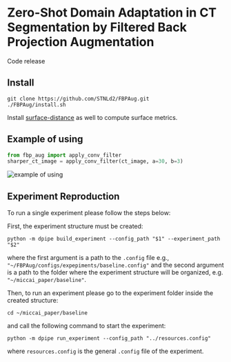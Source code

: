 # Zero-Shot Domain Adaptation in CT Segmentation by Filtered Back Projection Augmentation
Code release
## Install

```
git clone https://github.com/STNLd2/FBPAug.git
./FBPAug/install.sh
```
Install [surface-distance](https://github.com/deepmind/surface-distance) as well to compute surface metrics.

## Example of using
```python
from fbp_aug import apply_conv_filter
sharper_ct_image = apply_conv_filter(ct_image, a=30, b=3)

```
![example of using](https://github.com/STNLd2/FBPAug/blob/master/pics/example_of_using.jpg?raw=true)

## Experiment Reproduction
To run a single experiment please follow the steps below:

First, the experiment structure must be created:
```
python -m dpipe build_experiment --config_path "$1" --experiment_path "$2"
```

where the first argument is a path to the `.config` file e.g., 
`"~/FBPAug/configs/expepiments/baseline.config"`
and the second argument is a path to the folder where the experiment
structure will be organized, e.g.
`"~/miccai_paper/baseline"`.

Then, to run an experiment please go to the experiment folder inside the created structure:
```
cd ~/miccai_paper/baseline
```
and call the following command to start the experiment:
```
python -m dpipe run_experiment --config_path "../resources.config"
```
where `resources.config` is the general `.config` file of the experiment.


